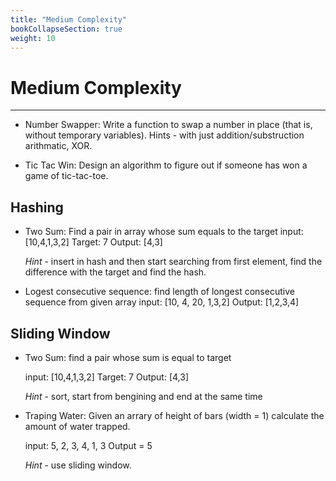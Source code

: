 ```yaml
---
title: "Medium Complexity"
bookCollapseSection: true
weight: 10
---
```


# Medium Complexity
---

* Number Swapper: Write a function to swap a number in place (that is, without temporary variables).
Hints - with just addition/substruction arithmatic, XOR.

* Tic Tac Win: Design an algorithm to figure out if someone has won a game of tic-tac-toe.

## Hashing

* Two Sum: Find a pair in array whose sum equals to the target
  input: [10,4,1,3,2] Target: 7 Output: [4,3]

  *Hint* - insert in hash and then start searching from first element, find the difference with the target and find the hash. 

* Logest consecutive sequence: find length of longest consecutive sequence from given array
  input: [10, 4, 20, 1,3,2] Output: [1,2,3,4]

## Sliding Window

* Two Sum: find a pair whose sum is equal to target

  input: [10,4,1,3,2] Target: 7 Output: [4,3]

  *Hint* - sort, start from bengining and end at the same time

* Traping Water: Given an arrary of height of bars (width = 1) calculate the amount of water trapped. 

  input: 5, 2, 3, 4, 1, 3 Output = 5

  *Hint* -  use sliding window.

